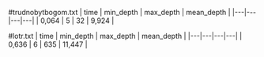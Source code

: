 #trudnobytbogom.txt
| time | min_depth | max_depth | mean_depth |
|---|---|---|---|
| 0,064 | 5 | 32 | 9,924 |

#lotr.txt
| time | min_depth | max_depth | mean_depth |
|---|---|---|---|
| 0,636 | 6 | 635 | 11,447 |

